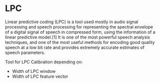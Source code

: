 # LPC
Linear predictive coding (LPC) is a tool used mostly in audio signal processing and speech processing for representing the spectral envelope of a digital signal of speech in compressed form, using the information of a linear predictive model.[1] It is one of the most powerful speech analysis techniques, and one of the most useful methods for encoding good quality speech at a low bit rate and provides extremely accurate estimates of speech parameters.

Tool for LPC Calibration depending on:
* Width of LPC window
* Width of LPC feature vector
